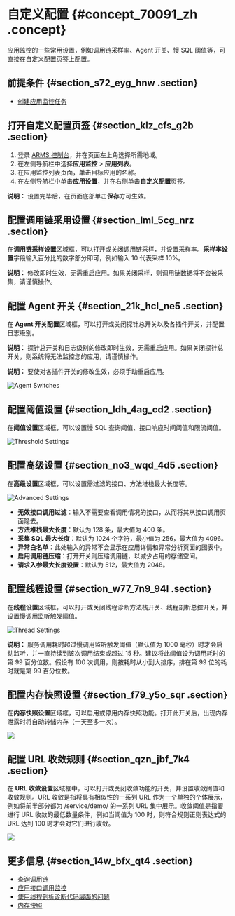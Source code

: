 # 自定义配置 {#concept_70091_zh .concept}

应用监控的一些常用设置，例如调用链采样率、Agent 开关、慢 SQL 阈值等，可直接在自定义配置页签上配置。

## 前提条件 {#section_s72_eyg_hnw .section}

-   [创建应用监控任务](../intl.zh-CN/快速入门/创建应用监控任务.md#)

## 打开自定义配置页签 {#section_klz_cfs_g2b .section}

1.  登录 [ARMS 控制台](https://arms-ap-southeast-1.console.aliyun.com/#/home)，并在页面左上角选择所需地域。
2.  在左侧导航栏中选择**应用监控** \> **应用列表**。
3.  在应用监控列表页面，单击目标应用的名称。
4.  在左侧导航栏中单击**应用设置**，并在右侧单击**自定义配置**页签。

**说明：** 设置完毕后，在页面底部单击**保存**方可生效。

## 配置调用链采用设置 {#section_lml_5cg_nrz .section}

在**调用链采样设置**区域框，可以打开或关闭调用链采样，并设置采样率。**采样率设置**字段输入百分比的数字部分即可，例如输入 10 代表采样 10%。

**说明：** 修改即时生效，无需重启应用。如果关闭采样，则调用链数据将不会被采集，请谨慎操作。

## 配置 Agent 开关 {#section_21k_hcl_ne5 .section}

在 **Agent 开关配置**区域框，可以打开或关闭探针总开关以及各插件开关，并配置日志级别。

**说明：** 探针总开关和日志级别的修改即时生效，无需重启应用。如果关闭探针总开关，则系统将无法监控您的应用，请谨慎操作。

**说明：** 要使对各插件开关的修改生效，必须手动重启应用。

![Agent Switches](http://static-aliyun-doc.oss-cn-hangzhou.aliyuncs.com/assets/img/152246/156021829143148_zh-CN.png)

## 配置阈值设置 {#section_ldh_4ag_cd2 .section}

在**阈值设置**区域框，可以设置慢 SQL 查询阈值、接口响应时间阈值和限流阈值。

![Threshold Settings](http://static-aliyun-doc.oss-cn-hangzhou.aliyuncs.com/assets/img/152246/156021829243149_zh-CN.png)

## 配置高级设置 {#section_no3_wqd_4d5 .section}

在**高级设置**区域框，可以设置需过滤的接口、方法堆栈最大长度等。

![Advanced Settings](http://static-aliyun-doc.oss-cn-hangzhou.aliyuncs.com/assets/img/152246/156021829243183_zh-CN.png)

-   **无效接口调用过滤**：输入不需要查看调用情况的接口，从而将其从接口调用页面隐去。
-   **方法堆栈最大长度**：默认为 128 条，最大值为 400 条。
-   **采集 SQL 最大长度**：默认为 1024 个字符，最小值为 256，最大值为 4096。
-   **异常白名单**：此处输入的异常不会显示在应用详情和异常分析页面的图表中。
-   **启用调用链压缩**：打开开关则压缩调用链，以减少占用的存储空间。
-   **请求入参最大长度设置**：默认为 512，最大值为 2048。

## 配置线程设置 {#section_w77_7n9_94l .section}

在**线程设置**区域框，可以打开或关闭线程诊断方法栈开关、线程剖析总控开关，并设置慢调用监听触发阈值。

![Thread Settings](http://static-aliyun-doc.oss-cn-hangzhou.aliyuncs.com/assets/img/152246/156021829243185_zh-CN.png)

**说明：** 服务调用耗时超过慢调用监听触发阈值（默认值为 1000 毫秒）时才会启动监听，并一直持续到该次调用结束或超过 15 秒。建议将此阈值设为调用耗时的第 99 百分位数。假设有 100 次调用，则按耗时从小到大排序，排在第 99 位的耗时就是第 99 百分位数。

## 配置内存快照设置 {#section_f79_y5o_sqr .section}

在**内存快照设置**区域框，可以启用或停用内存快照功能。打开此开关后，出现内存泄露时将自动转储内存（一天至多一次）。

![](http://static-aliyun-doc.oss-cn-hangzhou.aliyuncs.com/assets/img/152246/156021829246550_zh-CN.png)

## 配置 URL 收敛规则 {#section_qzn_jbf_7k4 .section}

在 **URL 收敛设置**区域框中，可以打开或关闭收敛功能的开关，并设置收敛阈值和收敛规则。URL 收敛是指将具有相似性的一系列 URL 作为一个单独的个体展示，例如将前半部分都为 /service/demo/ 的一系列 URL 集中展示。收敛阈值是指要进行 URL 收敛的最低数量条件，例如当阈值为 100 时，则符合规则正则表达式的 URL 达到 100 时才会对它们进行收敛。

![](http://static-aliyun-doc.oss-cn-hangzhou.aliyuncs.com/assets/img/152246/156021829346552_zh-CN.png)

## 更多信息 {#section_14w_bfx_qt4 .section}

-   [查询调用链](intl.zh-CN/应用监控/控制台功能/查询调用链.md#)
-   [应用接口调用监控](intl.zh-CN/应用监控/控制台功能/应用接口调用监控.md#)
-   [使用线程剖析诊断代码层面的问题](intl.zh-CN/应用监控/使用教程/使用线程剖析诊断代码层面的问题.md#)
-   [内存快照](intl.zh-CN/应用监控/控制台功能/应用详情/内存快照.md#)

